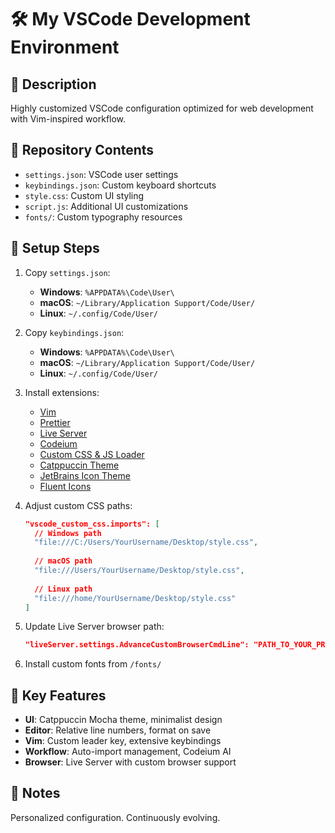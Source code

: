# 🛠️ My VSCode Development Environment

## 📄 Description
Highly customized VSCode configuration optimized for web development with Vim-inspired workflow.

## 📂 Repository Contents
- `settings.json`: VSCode user settings
- `keybindings.json`: Custom keyboard shortcuts
- `style.css`: Custom UI styling
- `script.js`: Additional UI customizations
- `fonts/`: Custom typography resources

## 🚀 Setup Steps
1. Copy `settings.json`:
   - **Windows**: `%APPDATA%\Code\User\`
   - **macOS**: `~/Library/Application Support/Code/User/`
   - **Linux**: `~/.config/Code/User/`

2. Copy `keybindings.json`:
   - **Windows**: `%APPDATA%\Code\User\`
   - **macOS**: `~/Library/Application Support/Code/User/`
   - **Linux**: `~/.config/Code/User/`

3. Install extensions:
   - [Vim](https://marketplace.visualstudio.com/items?itemName=vscodevim.vim)
   - [Prettier](https://marketplace.visualstudio.com/items?itemName=esbenp.prettier-vscode)
   - [Live Server](https://marketplace.visualstudio.com/items?itemName=ritwickdey.LiveServer)
   - [Codeium](https://marketplace.visualstudio.com/items?itemName=Codeium.codeium)
   - [Custom CSS & JS Loader](https://marketplace.visualstudio.com/items?itemName=be5invis.vscode-custom-css)
   - [Catppuccin Theme](https://marketplace.visualstudio.com/items?itemName=Catppuccin.catppuccin-vsc)
   - [JetBrains Icon Theme](https://marketplace.visualstudio.com/items?itemName=chadalen.vscode-jetbrains-icon-theme)
   - [Fluent Icons](https://marketplace.visualstudio.com/items?itemName=miguelsolorio.fluent-iconsS )

4. Adjust custom CSS paths:
   ```json
   "vscode_custom_css.imports": [
     // Windows path
     "file:///C:/Users/YourUsername/Desktop/style.css",
     
     // macOS path
     "file:///Users/YourUsername/Desktop/style.css",
     
     // Linux path
     "file:///home/YourUsername/Desktop/style.css"
   ]
   ```

5. Update Live Server browser path:
   ```json
   "liveServer.settings.AdvanceCustomBrowserCmdLine": "PATH_TO_YOUR_PREFERRED_BROWSER"
   ```

6. Install custom fonts from `/fonts/`

## 🎨 Key Features
- **UI**: Catppuccin Mocha theme, minimalist design
- **Editor**: Relative line numbers, format on save
- **Vim**: Custom leader key, extensive keybindings
- **Workflow**: Auto-import management, Codeium AI
- **Browser**: Live Server with custom browser support

## 📝 Notes
Personalized configuration. Continuously evolving.